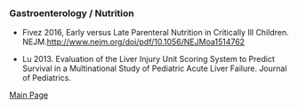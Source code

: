 

### Gastroenterology / Nutrition

- Fivez 2016, Early versus Late Parenteral Nutrition in Critically Ill Children. NEJM.http://www.nejm.org/doi/pdf/10.1056/NEJMoa1514762

- Lu 2013. Evaluation of the Liver Injury Unit Scoring System to Predict Survival in a Multinational Study of Pediatric Acute Liver Failure. Journal of Pediatrics.

<a href = "https://tracielin.github.io/PICU_Resources/index"> Main Page </a>
